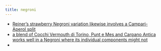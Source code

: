 ```yaml
---
title: negroni
---
```


- [Reiner’s strawberry Negroni variation likewise involves a Campari-Aperol split](https://punchdrink.com/articles/hack-your-drink-blend-your-way-to-better-red-bitters-cocktail-recipe/)
- [a blend of Cocchi Vermouth di Torino, Punt e Mes and Carpano Antica works well in a Negroni where its individual components might not](https://punchdrink.com/articles/hack-your-drink-blend-your-way-to-better-red-bitters-cocktail-recipe/)
-
